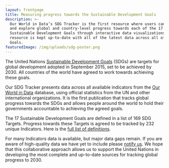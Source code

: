 ```yaml
---
layout: frontpage
title: Measuring progress towards the Sustainable Development Goals
description: >-
  Our World in Data’s SDG Tracker is the first resource where users can track
  and explore global and country-level progress towards each of the 17
  Sustainable Development Goals through interactive data visualizations. This
  resource is kept up-to-date with all of the latest data across all of the 17
  Goals.
featuredImage: /img/uploads/sdg-poster.png
---
```

<p>The United Nations <a href="http://www.un.org/sustainabledevelopment/">Sustainable Development Goals</a> (SDGs) are targets for global development adopted in September 2015, set to be achieved by 2030. All countries of the world have agreed to work towards achieving these goals.</p>
 
<p>Our SDG Tracker presents data across all available indicators from the <a href="https://ourworldindata.org">Our World in Data</a> database, using official statistics from the UN and other international organizations. It is the first publication that tracks global progress towards the SDGs and allows people around the world to hold their governments accountable to achieving the agreed goals.</p>

<p>The 17 Sustainable Development Goals are defined in a list of 169 SDG Targets. Progress towards these Targets is agreed to be tracked by 232 unique Indicators. Here is the <a href="https://unstats.un.org/sdgs/indicators/Global%20Indicator%20Framework%20after%20refinement_Eng.pdf">full list of definitions</a>.</p>

<p class="text-secondary">For many Indicators data is available, but major data gaps remain. If you are aware of high-quality data we have yet to include please <a href="https://goo.gl/forms/fwJmzRk68IVoPssh2">notify us</a>. We hope that this collaborative approach allows us to support the United Nations in developing the most complete and up-to-date sources for tracking global progress to 2030.</p>
